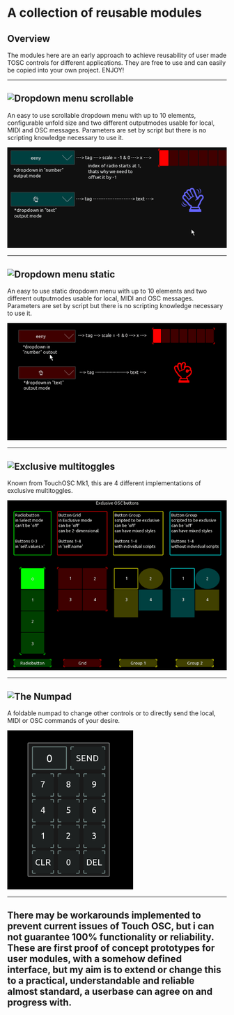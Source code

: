 # A collection of reusable modules

## Overview

The modules here are an early approach to achieve reusability of user made TOSC controls for different applications. 
They are free to use and can easily be copied into your own project.
ENJOY!


---

## ![Dropdown menu scrollable](dropdown_scroll/)

An easy to use scrollable dropdown menu with up to 10 elements, configurable unfold size and two different outputmodes usable for local, MIDI and OSC messages.
Parameters are set by script but there is no scripting knowledge necessary to use it.

![dropdown_scroll](dropdown_scroll/pics/preview.gif)

---

## ![Dropdown menu static](dropdown_static/)

An easy to use static dropdown menu with up to 10 elements and two different outputmodes usable for local, MIDI and OSC messages. 
Parameters are set by script but there is no scripting knowledge necessary to use it.

![dropdown_static](dropdown_static/pics/preview.gif)

---

## ![Exclusive multitoggles](multitoggle/)

Known from TouchOSC Mk1, this are 4 different implementations of exclusive multitoggles.

![multitoggles](multitoggle/pics/Animation.gif)

---

## ![The Numpad](numpad/)

A foldable numpad to change other controls or to directly send the local, MIDI or OSC commands of your desire.

![numpad](numpad/pics/preview3.gif)


---
There may be workarounds implemented to prevent current issues of Touch OSC, but i can not guarantee 100% functionality or reliability. 
These are first proof of concept prototypes for user modules, with a somehow defined interface, but my aim is to extend or change this to a practical, understandable and reliable almost standard, a userbase can agree on and progress with.
---








